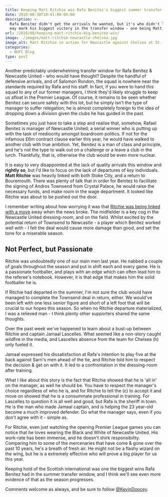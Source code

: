 ```yaml
---
title: Keeping Matt Ritchie was Rafa Benitez's biggest summer transfer victory
date: 2018-08-30T10:41:00-04:00
description: >-
  Rafa Benitez didn't get the arrivals he wanted, but it's who didn't leave that
  may mark his biggest victory in the transfer window - one being Matt Ritchie.
url: /2018/08/keeping-matt-ritchie-big-benitez-win/
image: ./images/matt-ritchie-newcastle-chelsea.jpg
image_alt: Matt Ritchie in action for Newcastle against Chelsea at St. James' Park.
categories:
  - NUFC Blog
type: post
---
```


Another predictably underwhelming transfer window for Rafa Benitez & Newcastle United - who would have thought? Despite the handful of defensive arrivals, and of Salomon Rondon, the squad is nowhere near the standards required by Rafa and his staff. In fact, if you were to hand this squad to any of our former managers, I think they'd likely struggle to keep us afloat in the Premier League. Of course, it remains to be seen whether Benitez can secure safety with this lot, but he simply isn't the type of manager to suffer relegation; he is almost completely foreign to the idea of dropping down a division given the clubs he has guided in the past.

Sometimes you just have to take a step and realise that, somehow, Rafael Benitez is manager of Newcastle United; a serial winner who is putting up with the task of mediocrity amongst boardroom politics. If not for the infamous £6m contract clause earlier this year, he would have walked to another club with true ambition. Yet, Benitez is a man of class and principle, and he's not the type to walk out on a challenge or a leave a club in the lurch. Thankfully, that is, otherwise the club would be even more nuclear.

It is easy to very disappointed at the lack of quality arrivals this window and **rightly so**, but I'd like to focus on the lack of departures of _key_ individuals. **Matt Ritchie** was heavily linked with both Stoke City, and a return to Bouremouth. There was plenty of talk that in order for Benitez to facilitate the signing of Andros Townsend from Crystal Palace, he would raise the necessary funds, and make room in the wage department. It looked like Ritchie was about to be pushed out the door.

I remember writing about how worrying it was that [Ritchie was being linked with a move](https://www.tynetime.com/2018/06/matt-ritchie-linked-with-newcastle-departure/) away when the news broke. The midfielder is a key cog in the Newcastle United dressing-room, and on the field. Whilst excited by the potential return of Townsend to Newcastle - a player which Benitez worked well with - I felt the deal would cause more damage than good, and set the tone for a miserable season.

## Not Perfect, but Passionate

Ritchie was undoubtedly one of our main men last year. He nabbed a couple of goals throughout the season and put in shift each and every game. He is a passionate footballer, and plays with an edge which can often lead him to the referee's notebook. However, it is that edge that makes him the solid footballer he is.

If Ritchie had departed in the summer, I'm not sure the club would have managed to complete the Townsend deal in return, either. We would've been left with one less senior figure and short of a left foot that will be crucial to our hopes this season. So when no Ritchie departure materialized, I was a relieved man - I think plenty other supporters shared the same thoughts.

Over the past week we've happened to learn about a bust-up between Ritchie and captain Jamaal Lascelles. What seemed like a non-story caught wildfire in the media, and Lascelles absence from the team for Chelsea (h) only fueled it.

Jamaal expressed his dissatisfaction at Rafa's intention to play five at the back against Sarri's men ahead of the tie, and Ritchie told him to respect the decision & get on with it. It led to a confrontation in the dressing-room after training.

What I like about this story is the fact that Ritchie showed that he is 'all in' on the manager, as well he should be. You have to respect the manager's choice regardless of who he is, and for Ritchie to tell the (c) to accept it and move on showed that he is a consummate professional in training. For Lascelles to question it is all well and good, but Rafa is the sheriff in town. He is the man who made Jamaal captain, and is helping the 23 year-old become a much improved defender. Do what the manager says, even if you don't agree with it - simple as.

For Ritchie, even just watching the opening Premier League games you can notice that he loves wearing the Black and White of Newcastle United. His work-rate has been immense, and he doesn't shirk responsibility. Comparing him to some of the mercenaries that have come & gone over the past 10 years, he's a breath of fresh air. He might not be a flashy wizard on the wing, but he is a extremely effective who will prove a big player for us this year.

Keeping hold of the Scottish international was one the biggest wins Rafa Benitez had in the summer transfer window, and I think we'll see even more evidence of that as the season progresses.

Comments welcome as always, and be sure to follow [@KevinDoocey](https://twitter.com/kevindoocey/).
